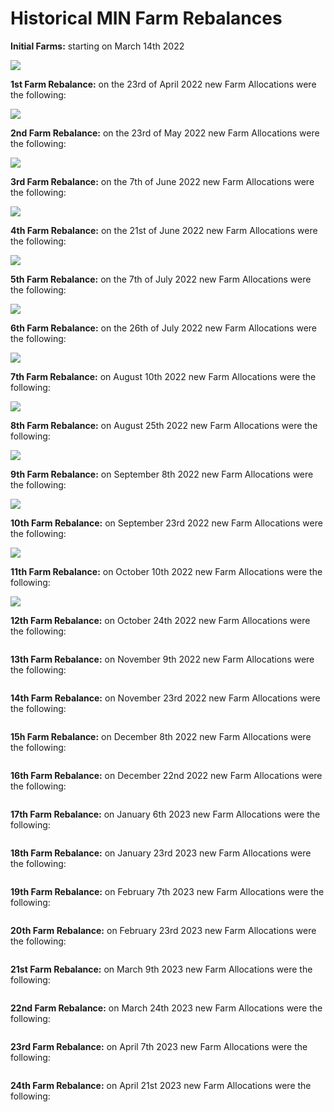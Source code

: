 # Historical MIN Farm Rebalances

**Initial Farms:** starting on March 14th 2022

![](<../../../.gitbook/assets/image (6) (1).png>)

**1st Farm Rebalance:** on the 23rd of April 2022 new Farm Allocations were the following:

![](<../../../.gitbook/assets/image (5).png>)

**2nd Farm Rebalance:** on the 23rd of May 2022 new Farm Allocations were the following:

&#x20;![](<../../../.gitbook/assets/image (8) (1).png>)

**3rd Farm Rebalance:** on the 7th of June 2022 new Farm Allocations were the following:

![](<../../../.gitbook/assets/image (3) (1).png>)

**4th Farm Rebalance:** on the 21st of June 2022 new Farm Allocations were the following:

![](<../../../.gitbook/assets/image (3) (1) (1).png>)

**5th Farm Rebalance:** on the 7th of July 2022 new Farm Allocations were the following:

![](<../../../.gitbook/assets/image (2).png>)

**6th Farm Rebalance:** on the 26th of July 2022 new Farm Allocations were the following:

![](<../../../.gitbook/assets/image (1) (1) (3).png>)

**7th Farm Rebalance:** on August 10th 2022 new Farm Allocations were the following:

![](<../../../.gitbook/assets/image (4).png>)

**8th Farm Rebalance:** on August 25th 2022 new Farm Allocations were the following:

![](<../../../.gitbook/assets/image (1) (1).png>)

**9th Farm Rebalance:** on September 8th 2022 new Farm Allocations were the following:

![](<../../../.gitbook/assets/image (8).png>)

**10th Farm Rebalance:** on September 23rd 2022 new Farm Allocations were the following:

![](<../../../.gitbook/assets/image (1).png>)

**11th Farm Rebalance:** on October 10th 2022 new Farm Allocations were the following:

![](<../../../.gitbook/assets/image (3).png>)

**12th Farm Rebalance:** on October 24th 2022 new Farm Allocations were the following:

<figure><img src="../../../.gitbook/assets/farm 1.jpg" alt=""><figcaption></figcaption></figure>

**13th Farm Rebalance:** on November 9th 2022 new Farm Allocations were the following:

<figure><img src="../../../.gitbook/assets/farm rebalance 13th.jpg" alt=""><figcaption></figcaption></figure>

**14th Farm Rebalance:** on November 23rd 2022 new Farm Allocations were the following:

<figure><img src="../../../.gitbook/assets/FiLhvKdXgAg_nVd.jfif" alt=""><figcaption></figcaption></figure>

**15h Farm Rebalance:** on December 8th 2022 new Farm Allocations were the following:

<figure><img src="../../../.gitbook/assets/FjYnekHWIAcbJYi.jfif" alt=""><figcaption></figcaption></figure>

**16th Farm Rebalance:** on December 22nd 2022 new Farm Allocations were the following:

<figure><img src="../../../.gitbook/assets/FkhLnAYXoAIFOWF.jfif" alt=""><figcaption></figcaption></figure>

**17th Farm Rebalance:** on January 6th 2023 new Farm Allocations were the following:

<figure><img src="../../../.gitbook/assets/FlxXlFmXgAEWyyU.jfif" alt=""><figcaption></figcaption></figure>

**18th Farm Rebalance:** on January 23rd 2023 new Farm Allocations were the following:

<figure><img src="../../../.gitbook/assets/FnJKWr8WQAEfyIm.jfif" alt=""><figcaption></figcaption></figure>

**19th Farm Rebalance:** on February 7th 2023 new Farm Allocations were the following:

<figure><img src="../../../.gitbook/assets/February 1.jpg" alt=""><figcaption></figcaption></figure>

**20th Farm Rebalance:** on February 23rd 2023 new Farm Allocations were the following:

<figure><img src="../../../.gitbook/assets/February 2.jpg" alt=""><figcaption></figcaption></figure>

**21st Farm Rebalance:** on March 9th 2023 new Farm Allocations were the following:

<figure><img src="../../../.gitbook/assets/March 1.jpg" alt=""><figcaption></figcaption></figure>

**22nd Farm Rebalance:** on March 24th 2023 new Farm Allocations were the following:

<figure><img src="../../../.gitbook/assets/March 2.jpg" alt=""><figcaption></figcaption></figure>

**23rd Farm Rebalance:** on April 7th 2023 new Farm Allocations were the following:

<figure><img src="../../../.gitbook/assets/April 1.jpg" alt=""><figcaption></figcaption></figure>

**24th Farm Rebalance:** on April 21st 2023 new Farm Allocations were the following:

<figure><img src="../../../.gitbook/assets/April 2.jpg" alt=""><figcaption></figcaption></figure>

